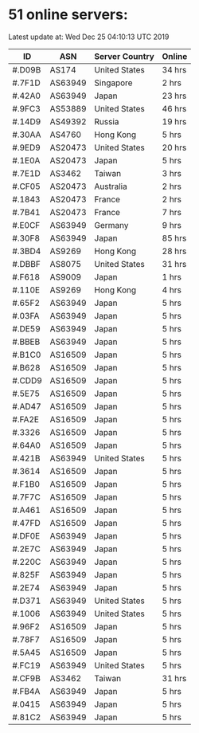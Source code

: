 # 51 online servers:

Latest update at: Wed Dec 25 04:10:13 UTC 2019

| ID | ASN | Server Country | Online |
| -- | --- | -------------- | ------ |
| #.D09B | AS174 | United States | 34 hrs |
| #.7F1D | AS63949 | Singapore | 2 hrs |
| #.42A0 | AS63949 | Japan | 23 hrs |
| #.9FC3 | AS53889 | United States | 46 hrs |
| #.14D9 | AS49392 | Russia | 19 hrs |
| #.30AA | AS4760 | Hong Kong | 5 hrs |
| #.9ED9 | AS20473 | United States | 20 hrs |
| #.1E0A | AS20473 | Japan | 5 hrs |
| #.7E1D | AS3462 | Taiwan | 3 hrs |
| #.CF05 | AS20473 | Australia | 2 hrs |
| #.1843 | AS20473 | France | 2 hrs |
| #.7B41 | AS20473 | France | 7 hrs |
| #.E0CF | AS63949 | Germany | 9 hrs |
| #.30F8 | AS63949 | Japan | 85 hrs |
| #.3BD4 | AS9269 | Hong Kong | 28 hrs |
| #.DBBF | AS8075 | United States | 31 hrs |
| #.F618 | AS9009 | Japan | 1 hrs |
| #.110E | AS9269 | Hong Kong | 4 hrs |
| #.65F2 | AS63949 | Japan | 5 hrs |
| #.03FA | AS63949 | Japan | 5 hrs |
| #.DE59 | AS63949 | Japan | 5 hrs |
| #.BBEB | AS63949 | Japan | 5 hrs |
| #.B1C0 | AS16509 | Japan | 5 hrs |
| #.B628 | AS16509 | Japan | 5 hrs |
| #.CDD9 | AS16509 | Japan | 5 hrs |
| #.5E75 | AS16509 | Japan | 5 hrs |
| #.AD47 | AS16509 | Japan | 5 hrs |
| #.FA2E | AS16509 | Japan | 5 hrs |
| #.3326 | AS16509 | Japan | 5 hrs |
| #.64A0 | AS16509 | Japan | 5 hrs |
| #.421B | AS63949 | United States | 5 hrs |
| #.3614 | AS16509 | Japan | 5 hrs |
| #.F1B0 | AS16509 | Japan | 5 hrs |
| #.7F7C | AS16509 | Japan | 5 hrs |
| #.A461 | AS16509 | Japan | 5 hrs |
| #.47FD | AS16509 | Japan | 5 hrs |
| #.DF0E | AS63949 | Japan | 5 hrs |
| #.2E7C | AS63949 | Japan | 5 hrs |
| #.220C | AS63949 | Japan | 5 hrs |
| #.825F | AS63949 | Japan | 5 hrs |
| #.2E74 | AS63949 | Japan | 5 hrs |
| #.D371 | AS63949 | United States | 5 hrs |
| #.1006 | AS63949 | United States | 5 hrs |
| #.96F2 | AS16509 | Japan | 5 hrs |
| #.78F7 | AS16509 | Japan | 5 hrs |
| #.5A45 | AS16509 | Japan | 5 hrs |
| #.FC19 | AS63949 | United States | 5 hrs |
| #.CF9B | AS3462 | Taiwan | 31 hrs |
| #.FB4A | AS63949 | Japan | 5 hrs |
| #.0415 | AS63949 | Japan | 5 hrs |
| #.81C2 | AS63949 | Japan | 5 hrs |

